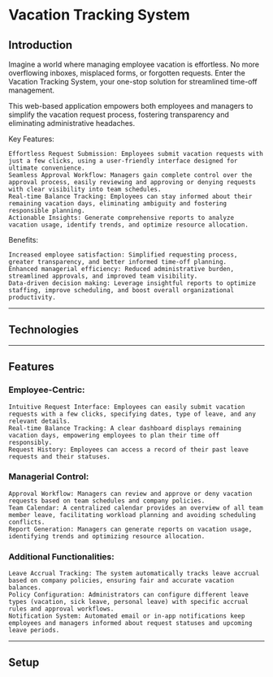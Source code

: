 # Vacation Tracking System

## Introduction

Imagine a world where managing employee vacation is effortless. No more overflowing inboxes, misplaced forms, or forgotten requests. Enter the Vacation Tracking System, your one-stop solution for streamlined time-off management.

This web-based application empowers both employees and managers to simplify the vacation request process, fostering transparency and eliminating administrative headaches.

Key Features:

    Effortless Request Submission: Employees submit vacation requests with just a few clicks, using a user-friendly interface designed for ultimate convenience.
    Seamless Approval Workflow: Managers gain complete control over the approval process, easily reviewing and approving or denying requests with clear visibility into team schedules.
    Real-time Balance Tracking: Employees can stay informed about their remaining vacation days, eliminating ambiguity and fostering responsible planning.
    Actionable Insights: Generate comprehensive reports to analyze vacation usage, identify trends, and optimize resource allocation.

Benefits:

    Increased employee satisfaction: Simplified requesting process, greater transparency, and better informed time-off planning.
    Enhanced managerial efficiency: Reduced administrative burden, streamlined approvals, and improved team visibility.
    Data-driven decision making: Leverage insightful reports to optimize staffing, improve scheduling, and boost overall organizational productivity.
_______________________________________________________________________________________________________________________________________________________________________________________________________

## Technologies
----------------------------------------------------------------------------

## Features

### Employee-Centric:

    Intuitive Request Interface: Employees can easily submit vacation requests with a few clicks, specifying dates, type of leave, and any relevant details.
    Real-time Balance Tracking: A clear dashboard displays remaining vacation days, empowering employees to plan their time off responsibly.
    Request History: Employees can access a record of their past leave requests and their statuses.

### Managerial Control:

    Approval Workflow: Managers can review and approve or deny vacation requests based on team schedules and company policies.
    Team Calendar: A centralized calendar provides an overview of all team member leave, facilitating workload planning and avoiding scheduling conflicts.
    Report Generation: Managers can generate reports on vacation usage, identifying trends and optimizing resource allocation.

### Additional Functionalities:

    Leave Accrual Tracking: The system automatically tracks leave accrual based on company policies, ensuring fair and accurate vacation balances.
    Policy Configuration: Administrators can configure different leave types (vacation, sick leave, personal leave) with specific accrual rules and approval workflows.
    Notification System: Automated email or in-app notifications keep employees and managers informed about request statuses and upcoming leave periods.

    
_______________________________________________________________________________________________________________________________________________________________________________________________________

## Setup

